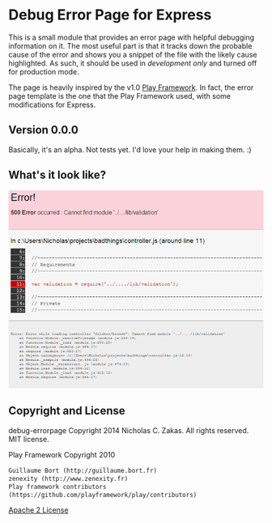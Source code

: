 # Debug Error Page for Express

This is a small module that provides an error page with helpful debugging information on it. The most useful part is that it tracks down the probable cause of the error and shows you a snippet of the file with the likely cause highlighted. As such, it should be used in _development only_ and turned off for production mode.

The page is heavily inspired by the v1.0 [Play Framework](http://playframework.com). In fact, the error page template is the one that the Play Framework used, with some modifications for Express.

## Version 0.0.0

Basically, it's an alpha. Not tests yet. I'd love your help in making them. :)

## What's it look like?

![Error page](errorpage.png)

## Copyright and License

debug-errorpage Copyright 2014 Nicholas C. Zakas. All rights reserved. MIT license.

Play Framework Copyright 2010

    Guillaume Bort (http://guillaume.bort.fr)
    zenexity (http://www.zenexity.fr)
    Play framework contributors (https://github.com/playframework/play/contributors)

[Apache 2 License](http://www.apache.org/licenses/LICENSE-2.0.html)
